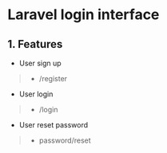 # Laravel login interface


## 1. Features

* User sign up
> - /register
* User login
> - /login
* User reset password
> - password/reset
